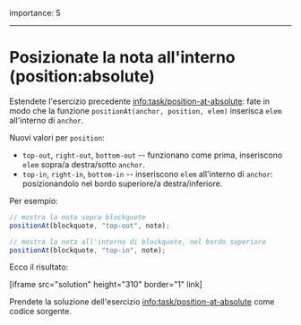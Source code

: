 importance: 5

---

# Posizionate la nota all'interno (position:absolute)

Estendete l'esercizio precedente <info:task/position-at-absolute>: fate in modo che la funzione `positionAt(anchor, position, elem)` inserisca `elem` all'interno di `anchor`.

Nuovi valori per `position`:

- `top-out`, `right-out`, `bottom-out` -- funzionano come prima, inseriscono `elem` sopra/a destra/sotto `anchor`.
- `top-in`, `right-in`, `bottom-in` -- inseriscono `elem` all'interno di `anchor`: posizionandolo nel bordo superiore/a destra/inferiore.

Per esempio:

```js
// mostra la nota sopra blockquote
positionAt(blockquote, "top-out", note);

// mostra la nota all'interno di blockquote, nel bordo superiore
positionAt(blockquote, "top-in", note);
```

Ecco il risultato:

[iframe src="solution" height="310" border="1" link]

Prendete la soluzione dell'esercizio <info:task/position-at-absolute> come codice sorgente.
